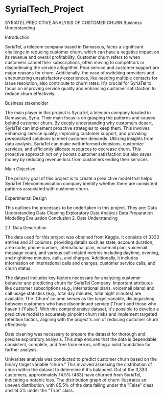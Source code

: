 # SyrialTech_Project
SYRIATEL PREDICTIVE ANALYSIS OF CUSTOMER CHURN
Business Understanding
 
Introduction
   
SyriaTel, a telecom company based in Damascus, faces a significant challenge in reducing customer churn, which can have a negative impact on its revenue and overall profitability. Customer churn refers to when customers cancel their subscriptions, often moving to competitors or discontinuing the service altogether. Poor service and customer support are major reasons for churn. Additionally, the ease of switching providers and encountering unsatisfactory experiences, like needing multiple contacts for issue resolution, also contribute to churn rates. It's crucial for SyriaTel to focus on improving service quality and enhancing customer satisfaction to reduce churn effectively.

Business stakeholder

The main player in this project is SyriaTel, a telecom company located in Damascus, Syria. Their main focus is on grasping the patterns and causes behind customer churn. By deeply understanding why customers depart, SyriaTel can implement proactive strategies to keep them. This involves enhancing service quality, improving customer support, and providing personalized solutions to meet customer demands. Utilizing insights from data analysis, SyriaTel can make well-informed decisions, customize services, and efficiently allocate resources to decrease churn. This proactive approach not only boosts customer satisfaction but also saves money by reducing revenue loss from customers ending their services.

Main Objective

The primary goal of this project is to create a predictive model that helps SyriaTel Telecommunication company identify whether there are consistent patterns associated with customer churn.

Experimental Design

This outlines the processes to be undertaken in this project. They are:
Data Understanding
Data Cleaning
Exploratory Data Analysis
Data Preparation
Modelling
Evaluation
Conclusion
2. Data Understanding

2.1. Data Description

The data used for this project was obtained from Kaggle. It consists of 3333 entries and 21 columns, providing details such as state, account duration, area code, phone number, international plan, voicemail plan, voicemail message count, and various call-related metrics including daytime, evening, and nighttime minutes, calls, and charges. Additionally, it includes information on international calls and charges, customer service calls, and churn status.

The dataset includes key factors necessary for analyzing customer behavior and predicting churn for SyriaTel Company. Important attributes like customer subscriptions (e.g., international plans, voicemail plans) and call usage statistics (e.g., total day minutes, total night minutes) are available. The 'Churn' column serves as the target variable, distinguishing between customers who have discontinued service ('True') and those who haven't ('False'). With this comprehensive dataset, it's possible to develop a predictive model to accurately pinpoint churn risks and implement targeted retention tactics, aligning with the project's aim of reducing customer churn effectively.

Data cleaning was necessary to prepare the dataset for thorough and precise exploratory analysis. This step ensures that the data is dependable, consistent, complete, and free from errors, setting a solid foundation for further analysis.

Univariate analysis was conducted to predict customer churn based on the binary target variable "churn." This involved assessing the distribution of churn within the dataset to determine if it's balanced. Out of the 3,333 customers, approximately 14.5% (483) have churned from SyriaTel, indicating a notable loss. The distribution graph of churn illustrates an uneven distribution, with 85.5% of the data falling under the "False" class and 14.5% under the "True" class.





